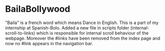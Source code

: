 # BailaBollywood
"Baila" is a french word which means Dance in English. This is a part of my internship at Spanish-Bolo.
Added a new file in scripts folder (internal-scroll-to-links) which is responsible for internal scroll
behaviour of the webpage. Moreover the #links have been removed from the index page and now no #link
appears in the navigation bar.